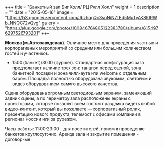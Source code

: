 +++
title = "Банкетный зал Биг Холл/ РЦ Ролл Холл"
weight = 1
description = ""
date = "2015-05-16"
image = "https://lh3.googleusercontent.com/JbzhqgQc3spNiN7LEd5MuTyAK8I0RWb_NNQC72vQvg"
gallery = "https://plus.google.com/photos/100846766865122383780/albums/6154976297526793201"
+++

**Москва (м.Автозаводская)**. Отличное место для проведения частных и корпоративных мероприятий со средним или большим количеством гостей и участников.
- 1500 (банкет)/3000 (фуршет). Стандартная конфигурация зала предполагает наличие трех зон: танцпол перед сценой, зона банкетной посадки и зона чилл-аута или welcome с отдельным баром. Площадка полностью оборудована звуковым, световым и видео оборудованием самого высокого качества.
<!--more-->

Сцена оборудована огромным светодиодным экраном, заменяющий задник сцены, а по периметру зала расположены экраны с проекторами, которые позволят всем гостям праздника видеть любой видео-контент, который вы пожелаете — корпоративный ролик, презентацию нового продукта, телемост с офисами компании в регионах России или за рубежом.

Часы работы: 11:00-23:00 - для посетителей, прием и проведение банкетов круглосуточно. Аренда зала и закрытие помещения - договорные.
